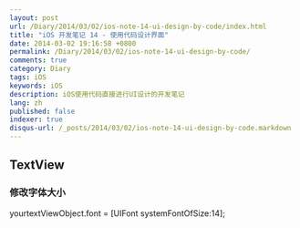 ```yaml
---
layout: post
url: /Diary/2014/03/02/ios-note-14-ui-design-by-code/index.html
title: "iOS 开发笔记 14 - 使用代码设计界面"
date: 2014-03-02 19:16:58 +0800
permalink: /Diary/2014/03/02/ios-note-14-ui-design-by-code/
comments: true
category: Diary
tags: iOS
keywords: iOS
description: iOS使用代码直接进行UI设计的开发笔记
lang: zh
published: false
indexer: true
disqus-url: /_posts/2014/03/02/ios-note-14-ui-design-by-code.markdown
---
```



## TextView

### 修改字体大小

yourtextViewObject.font = [UIFont systemFontOfSize:14];

